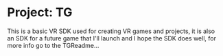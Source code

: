 # Project: TG
This is a basic VR SDK used for creating VR games and projects, it is also an SDK for a future game that I'll launch and I hope the SDK does well, for more info go to the TGReadme...
